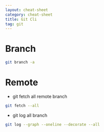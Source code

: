 ```yaml
---
layout: cheat-sheet
category: cheat-sheet
title: Git Cli
tag: git
---
```


# Branch

```sh
git branch -a
```

# Remote

- git fetch all remote branch

```sh
git fetch --all
```

- git log all branch

```sh
git log --graph --oneline --decorate --all
```

